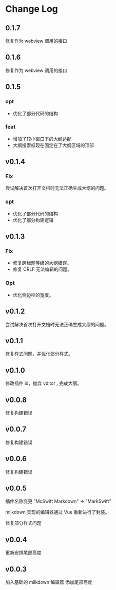 # Change Log

## 0.1.7

修复作为 webview 调用的接口
## 0.1.6

修复作为 webview 调用的接口

## 0.1.5
### opt

- 优化了部分代码的结构
### feat

- 增加了较小窗口下的大纲适配
- 大纲搜索框现在固定在了大纲区域的顶部
## v0.1.4

### Fix

尝试解决首次打开文档时无法正确生成大纲的问题。

### opt

- 优化了部分代码的结构
- 优化了部分构建逻辑

## v0.1.3

### Fix

- 修复跨标题等级的大纲错误。
- 修复 CRLF 无法编辑的问题。

### Opt

- 优化侧边栏的宽度。

## v0.1.2

尝试解决首次打开文档时无法正确生成大纲的问题。

## v0.1.1

修复样式问题，并优化部分样式。

## v0.1.0

修改插件 id，抛弃 vditor , 完成大纲。

## v0.0.8

修复构建错误

## v0.0.7

修复构建错误

## v0.0.6

修复构建错误

## v0.0.5

插件名称变更 "McSwift Markdown" => "MarkSwift"

milkdown 实现的编辑器通过 Vue 重新进行了封装。

修复部分样式问题

## v0.0.4

重新安排尾部高度

## v0.0.3

加入基础的 milkdown 编辑器 添加尾部高度
